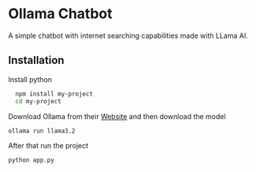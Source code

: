 
# Ollama Chatbot

A simple chatbot with internet searching capabilities made with LLama AI.


## Installation

Install python

```bash
  npm install my-project
  cd my-project
```

Download Ollama from their [Website](https://ollama.com/library/llama3.2)
  and then download the model

```bash
ollama run llama3.2
```

After that run the project 

```bash
python app.py
```
